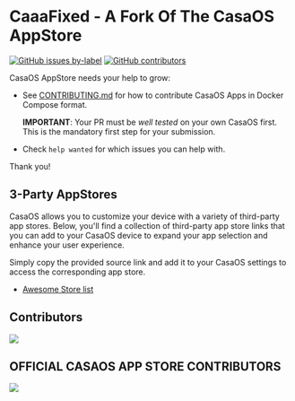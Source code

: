 # CaaaFixed - A Fork Of The CasaOS AppStore

[![GitHub issues by-label](https://img.shields.io/github/issues/StuffzEZ/CasaFixed/help%20wanted?label=help%20wanted&style=for-the-badge)](https://github.com/StuffzEZ/CasaFixed/issues?q=is%3Aissue+is%3Aopen+label%3A%22help+wanted%22) [![GitHub contributors](https://img.shields.io/github/contributors/StuffzEZ/CasaFixed?style=for-the-badge)](https://github.com/StuffzEZ/CasaFixed/graphs/contributors)

CasaOS AppStore needs your help to grow:

- See [CONTRIBUTING.md](CONTRIBUTING.md) for how to contribute CasaOS Apps in Docker Compose format.

  **IMPORTANT**: Your PR must be *well tested* on your own CasaOS first. This is the mandatory first step for your submission.

- Check `help wanted` for which issues you can help with.

Thank you!

## 3-Party AppStores

CasaOS allows you to customize your device with a variety of third-party app stores. Below, you'll find a collection of third-party app store links that you can add to your CasaOS device to expand your app selection and enhance your user experience. 

Simply copy the provided source link and add it to your CasaOS settings to access the corresponding app store.

- [Awesome Store list](https://awesome.casaos.io/content/3rd-party-app-stores/list.html)

## Contributors

<a href="https://github.com/StuffzEZ/CasaFixed/graphs/contributors">
  <img src="https://contrib.rocks/image?repo=StuffzEZ/CasaFixed" />
</a>

## OFFICIAL CASAOS APP STORE CONTRIBUTORS

<a href="https://github.com/IceWhaleTech/CasaOS-AppStore/graphs/contributors">
  <img src="https://contrib.rocks/image?repo=IceWhaleTech/CasaOS-AppStore" />
</a>

<!-- ALL-CONTRIBUTORS-LIST:START - Do not remove or modify this section -->
<!-- prettier-ignore-start -->
<!-- markdownlint-disable -->

<!-- markdownlint-restore -->
<!-- prettier-ignore-end -->

<!-- ALL-CONTRIBUTORS-LIST:END -->
